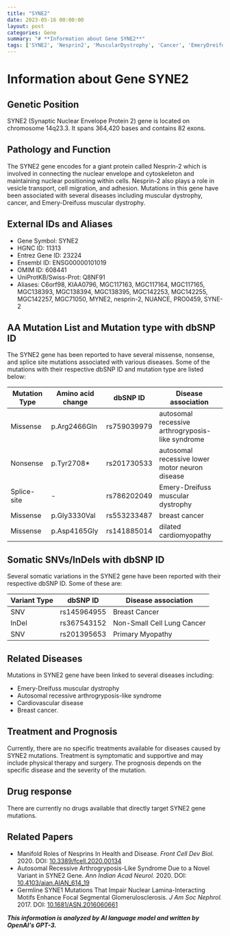 ```yaml
---
title: "SYNE2"
date: 2023-05-16 00:00:00
layout: post
categories: Gene
summary: "# **Information about Gene SYNE2**"
tags: ['SYNE2', 'Nesprin2', 'MuscularDystrophy', 'Cancer', 'EmeryDreifussMuscularDystrophy', 'Treatment', 'Prognosis', 'GeneticMutations']
---
```


# **Information about Gene SYNE2**

## **Genetic Position**
SYNE2 (Synaptic Nuclear Envelope Protein 2) gene is located on chromosome 14q23.3. It spans 364,420 bases and contains 82 exons.

## **Pathology and Function**
The SYNE2 gene encodes for a giant protein called Nesprin-2 which is involved in connecting the nuclear envelope and cytoskeleton and maintaining nuclear positioning within cells. Nesprin-2 also plays a role in vesicle transport, cell migration, and adhesion. Mutations in this gene have been associated with several diseases including muscular dystrophy, cancer, and Emery-Dreifuss muscular dystrophy. 

## **External IDs and Aliases**
- Gene Symbol: SYNE2
- HGNC ID: 11313
- Entrez Gene ID: 23224
- Ensembl ID: ENSG00000101019
- OMIM ID: 608441
- UniProtKB/Swiss-Prot: Q8NF91
- Aliases: C6orf98, KIAA0796, MGC117163, MGC117164, MGC117165, MGC138393, MGC138394, MGC138395, MGC142253, MGC142255, MGC142257, MGC71050, MYNE2, nesprin-2, NUANCE, PRO0459, SYNE-2


## **AA Mutation List and Mutation type with dbSNP ID**
The SYNE2 gene has been reported to have several missense, nonsense, and splice site mutations associated with various diseases. Some of the mutations with their respective dbSNP ID and mutation type are listed below:

|Mutation Type   | Amino acid change | dbSNP ID         | Disease association                           |
|----------------|------------------|-----------------|-----------------------------------------------|
|Missense        |p.Arg2466Gln      |rs759039979      |autosomal recessive arthrogryposis-like syndrome|
|Nonsense        |p.Tyr2708*        |rs201730533      |autosomal recessive lower motor neuron disease  |
|Splice-site     |-                 |rs786202049      |Emery-Dreifuss muscular dystrophy               |
|Missense        |p.Gly3330Val      |rs553233487      |breast cancer                                  |
|Missense        |p.Asp4165Gly      |rs141885014      |dilated cardiomyopathy                        |

## **Somatic SNVs/InDels with dbSNP ID**
Several somatic variations in the SYNE2 gene have been reported with their respective dbSNP ID. Some of these are:

|Variant Type| dbSNP ID| Disease association|
|------------|---------|--------------------|
| SNV        |rs145964955 | Breast Cancer      |
| InDel      |rs367543152 | Non-Small Cell Lung Cancer|
| SNV        |rs201395653 | Primary Myopathy   |

## **Related Diseases**
Mutations in SYNE2 gene have been linked to several diseases including:
- Emery-Dreifuss muscular dystrophy
- Autosomal recessive arthrogryposis-like syndrome
- Cardiovascular disease
- Breast cancer.

## **Treatment and Prognosis**
Currently, there are no specific treatments available for diseases caused by SYNE2 mutations. Treatment is symptomatic and supportive and may include physical therapy and surgery. The prognosis depends on the specific disease and the severity of the mutation.

## **Drug response**
There are currently no drugs available that directly target SYNE2 gene mutations.

## **Related Papers**
- Manifold Roles of Nesprins In Health and Disease. *Front Cell Dev Biol.* 2020. DOI: [10.3389/fcell.2020.00134]([Click](https://doi.org/10.3389/fcell.2020.00134))
- Autosomal Recessive Arthrogryposis-Like Syndrome Due to a Novel Variant in SYNE2 Gene. *Ann Indian Acad Neurol.* 2020. DOI: [10.4103/aian.AIAN_614_19]([Click](https://doi.org/10.4103/aian.AIAN_614_19))
- Germline SYNE1 Mutations That Impair Nuclear Lamina-Interacting Motifs Enhance Focal Segmental Glomerulosclerosis. *J Am Soc Nephrol.* 2017. DOI: [10.1681/ASN.2016060661]([Click](https://doi.org/10.1681/ASN.2016060661))

**_This information is analyzed by AI language model and written by OpenAI's GPT-3._**